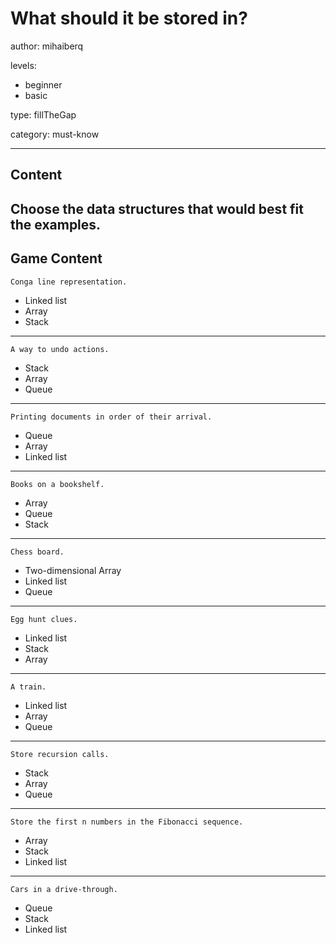 # What should it be stored in?
author: mihaiberq

levels:

  - beginner
  - basic

type: fillTheGap

category: must-know

---
## Content

Choose the data structures that would best fit the examples.
---
## Game Content

```
Conga line representation.
```
* Linked list
* Array
* Stack

---

```
A way to undo actions.
```
* Stack
* Array
* Queue
---
```
Printing documents in order of their arrival.
```
* Queue
* Array
* Linked list

---
```
Books on a bookshelf.
```
* Array
* Queue
* Stack

---
```
Chess board.
```
* Two-dimensional Array
* Linked list
* Queue

---
```
Egg hunt clues.
```
* Linked list
* Stack
* Array

---
```
A train.
```
* Linked list
* Array
* Queue

---
```
Store recursion calls.
```
* Stack
* Array
* Queue

---
```
Store the first n numbers in the Fibonacci sequence.
```

* Array
* Stack
* Linked list

---
```
Cars in a drive-through.
```
* Queue
* Stack
* Linked list
